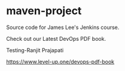 # maven-project
Source code for James Lee's Jenkins course.

Check out our Latest DevOps PDF book.

Testing-Ranjit Prajapati

https://www.level-up.one/devops-pdf-book
